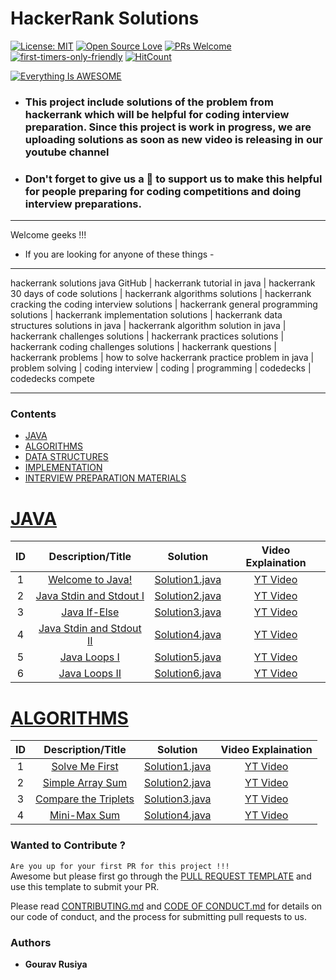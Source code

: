# HackerRank Solutions
[![License: MIT](https://img.shields.io/badge/License-MIT-yellow.svg)](https://github.com/codedecks-in/HackerRank-Solutions/blob/master/LICENSE)
[![Open Source Love](https://badges.frapsoft.com/os/v1/open-source.svg?v=103)](https://github.com/ellerbrock/open-source-badges/)
[![PRs Welcome](https://img.shields.io/badge/PRs-welcome-brightgreen.svg?style=flat-square)](https://github.com/codedecks-in/HackerRank-Solutions/blob/master/PULL_REQUEST_TEMPLATE)
[![first-timers-only-friendly](http://img.shields.io/badge/first--timers--only-friendly-blue.svg?style=flat-square)](https://code.publiclab.org#r=all)
[![HitCount](http://hits.dwyl.com/codedecks-in/HackerRank-Solutions.svg)](http://hits.dwyl.com/codedecks-in/HackerRank-Solutions)

[![Everything Is AWESOME](https://github.com/codedecks-in/HackerRank-Solutions/blob/master/codedecks.jpg)](https://www.youtube.com/channel/UCtJg4eV7SszBJx7BsuS_zhA?sub_confirmation=1 "Everything Is AWESOME")

- ### This project include solutions of the problem from hackerrank which will be helpful for coding interview preparation. Since this project is work in progress, we are uploading solutions as soon as new video is releasing in our youtube channel
- ### Don't forget to give us a 🌟 to support us to make this helpful for people preparing for coding competitions and doing interview preparations.

----------------------------
Welcome geeks !!!
<br>

- If you are looking for anyone of these things -

-----------------------------
hackerrank solutions java GitHub | hackerrank tutorial in java | hackerrank 30 days of code solutions | hackerrank algorithms solutions | hackerrank cracking the coding interview solutions | hackerrank general programming solutions | hackerrank implementation solutions | hackerrank data structures solutions in java | hackerrank algorithm solution in java | hackerrank challenges solutions | hackerrank practices solutions | hackerrank coding challenges solutions | hackerrank questions | hackerrank problems | how to solve hackerrank practice problem in java | problem solving | coding interview | coding | programming | codedecks | codedecks compete

-----------------------------

### Contents
* [JAVA](#java)
* [ALGORITHMS](#algorithms)
* [DATA STRUCTURES](#data-structures)
* [IMPLEMENTATION](#implementation)
* [INTERVIEW PREPARATION MATERIALS](#interview-preparation-kit)


# [JAVA](https://www.hackerrank.com/domains/java)
| ID |                                                Description/Title                                              				  |                                                                                           Solution                                                                                                                              									    |				 	  Video Explaination					   |
|:---:|:---------------------------------------------------------------------------------------------------------------------:|:-----------------------------------------------------------------------------------------------------------------------------------------------------------------------------------------------------------------------------------------------------------------------:|:------------------------------------------------------------:|
|  1  | [Welcome to Java!](https://www.hackerrank.com/challenges/welcome-to-java/problem)| [Solution1.java](./Java/welcome-to-java.java)    									    |							[YT Video](https://youtu.be/r268lvNP5OU)							       |
|  2  | [Java Stdin and Stdout I](https://www.hackerrank.com/challenges/java-stdin-and-stdout-1/problem)| [Solution2.java](./Java/scanner.java)    									    |								[YT Video](https://youtu.be/r268lvNP5OU)						       |
|  3  | [Java If-Else](https://www.hackerrank.com/challenges/java-if-else/problem)| [Solution3.java](./Java/java-if-else.java)    									    |	[YT Video](https://youtu.be/O0q_zZI7ccM)													       |
|  4  | [Java Stdin and Stdout II](https://www.hackerrank.com/challenges/java-stdin-stdout/problem)| [Solution4.java](./Java/java_stdin_stdout_ii.java)    									    |							[YT Video](https://youtu.be/BPjNbwO02IY)							       |
|  5  | [Java Loops I](https://www.hackerrank.com/challenges/java-loops-i/problem)| [Solution5.java](./Java/java-loops-i.java)    									    |							[YT Video](https://youtu.be/kfTsUFggRhI)							       |
|  6  | [Java Loops II](https://www.hackerrank.com/challenges/java-loops/problem)| [Solution6.java](./Java/java-loops-ii.java)    									    |						[YT Video](https://youtu.be/jXY0GVkSMDU)							       |



# [ALGORITHMS](https://www.hackerrank.com/domains/algorithms)
| ID |                                                Description/Title                                              				  |                                                                                           Solution                                                                                                                              									    |				 	  Video Explaination					   |
|:---:|:---------------------------------------------------------------------------------------------------------------------:|:-----------------------------------------------------------------------------------------------------------------------------------------------------------------------------------------------------------------------------------------------------------------------:|:------------------------------------------------------------:|
|  1  | [Solve Me First](https://www.hackerrank.com/challenges/solve-me-first/problem)| [Solution1.java](./Algorithms/solve-me-first.java)    									    |								[YT Video](https://youtu.be/pO3lF-trL6E)						       |
|  2  | [Simple Array Sum](https://www.hackerrank.com/challenges/simple-array-sum/problem)| [Solution2.java](./Algorithms/simple-array-sum.java)    									    |							[YT Video](https://youtu.be/avg_9s_39fM)							       |
|  3  | [Compare the Triplets](https://www.hackerrank.com/challenges/compare-the-triplets/problem)| [Solution3.java](./Algorithms/compare-the-triplets.java)    									    |								[YT Video](https://youtu.be/46SWRZ_yFvc)						       |
|  4  | [Mini-Max Sum](https://www.hackerrank.com/challenges/mini-max-sum/problem)| [Solution4.java](./Algorithms/mini-max-sum.java)    									    |								[YT Video](https://youtu.be/iL6sAbLRspM)						       |


### Wanted to Contribute ?
``Are you up for your first PR for this project !!!``
<br>
Awesome but please first go through the [PULL REQUEST TEMPLATE](https://github.com/codedecks-in/HackerRank-Solutions/blob/master/PULL_REQUEST_TEMPLATE) and use this template to submit your PR.

Please read [CONTRIBUTING.md](https://github.com/codedecks-in/HackerRank-Solutions/blob/master/CONTRIBUTING.md) and [CODE OF CONDUCT.md](https://github.com/codedecks-in/HackerRank-Solutions/blob/master/CODE_OF_CONDUCT.md) for details on our code of conduct, and the process for submitting pull requests to us.

### Authors
* **Gourav Rusiya**
